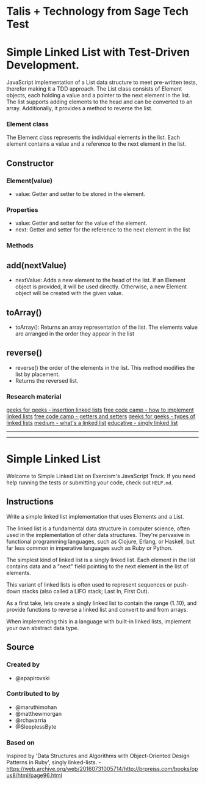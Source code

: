 # Talis + Technology from Sage Tech Test

# Simple Linked List with Test-Driven Development.

JavaScript implementation of a List data structure to meet pre-written tests, therefor making it a TDD approach. The List class consists of Element objects, each holding a value and a pointer to the next element in the list. The list supports adding elements to the head and can be converted to an array. Additionally, it provides a method to reverse the list.

### Element class

The Element class represents the individual elements in the list. Each element contains a value and a reference to the next element in the list.

## Constructor

### Element(value)

- value: Getter and setter to be stored in the element.

### Properties

- value: Getter and setter for the value of the element.
- next: Getter and setter for the reference to the next element in the list

### Methods

## add(nextValue)

- nextValue: Adds a new element to the head of the list. If an Element object is provided, it will be used directly. Otherwise, a new Element object will be created with the given value.

## toArray()

- toArray(): Returns an array representation of the list. The elements value are arranged in the order they appear in the list

## reverse()

- reverse() the order of the elements in the list. This method modifies the list by placement.
- Returns the reversed list.

### Research material

[geeks for geeks - insertion linked lists](https://www.geeksforgeeks.org/insertion-in-linked-list/amp/)
[free code camp - how to implement linked lists](https://www.freecodecamp.org/news/implementing-a-linked-list-in-javascript/)
[free code camp - getters and setters](https://www.freecodecamp.org/news/typescript-javascript-getters-and-setters-are-they-useless/)
[geeks for geeks - types of linked lists](https://www.geeksforgeeks.org/types-of-linked-list/)
[medium - what's a linked list](https://medium.com/basecs/whats-a-linked-list-anyway-part-1-d8b7e6508b9d)
[educative - singly linked list](https://www.educative.io/answers/what-is-a-singly-linked-list)





--------------------------
--------------------------


# Simple Linked List

Welcome to Simple Linked List on Exercism's JavaScript Track.
If you need help running the tests or submitting your code, check out `HELP.md`.

## Instructions

Write a simple linked list implementation that uses Elements and a List.

The linked list is a fundamental data structure in computer science,
often used in the implementation of other data structures. They're
pervasive in functional programming languages, such as Clojure, Erlang,
or Haskell, but far less common in imperative languages such as Ruby or
Python.

The simplest kind of linked list is a singly linked list. Each element in the
list contains data and a "next" field pointing to the next element in the list
of elements.

This variant of linked lists is often used to represent sequences or
push-down stacks (also called a LIFO stack; Last In, First Out).

As a first take, lets create a singly linked list to contain the range (1..10),
and provide functions to reverse a linked list and convert to and from arrays.

When implementing this in a language with built-in linked lists,
implement your own abstract data type.

## Source

### Created by

- @apapirovski

### Contributed to by

- @maruthimohan
- @matthewmorgan
- @rchavarria
- @SleeplessByte

### Based on

Inspired by 'Data Structures and Algorithms with Object-Oriented Design Patterns in Ruby', singly linked-lists. - https://web.archive.org/web/20160731005714/http://brpreiss.com/books/opus8/html/page96.html
